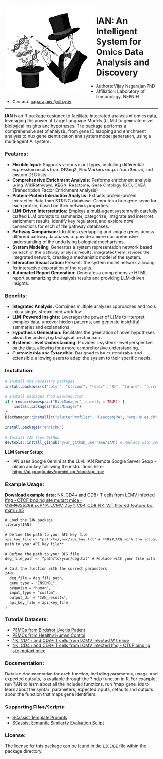 <img align="left" src="inst/docs/ian_logo.jpg" width="300" />

# IAN: An Intelligent System for Omics Data Analysis and Discovery
- Authors: Vijay Nagarajan PhD
- Affiliation: Laboratory of Immunology, NEI/NIH
- Contact: nagarajanv@nih.gov
------------
**IAN** is an R package designed to facilitate integrated analysis of omics data, leveraging the power of Large Language Models (LLMs) to generate novel biological insights and hypotheses. The package performs a comprehensive set of analysis, from gene ID mapping and enrichment analysis to hub gene identification and system model generation, using a multi-agent AI system .

### **Features:**

*   **Flexible Input:** Supports various input types, including differential expression results from DESeq2, FindMarkers output from Seurat, and custom DEG lists.
*   **Comprehensive Enrichment Analysis:** Performs enrichment analysis using WikiPathways, KEGG, Reactome, Gene Ontology (GO), ChEA (Transcription Factor Enrichment Analysis).
*   **Protein-Protein Interaction Analysis:** Extracts protein-protein interaction data from STRING database. Computes a hub gene score for each protein, based on their network properties.
*   **LLM-Driven Interpretation:** Employs a multi-agent system with carefully crafted LLM prompts to summarize, categorize, integrate and interpret enrichment results, identify key regulators, and explore novel connections for each of the pathway databases.
*   **Pathway Comparison:** Identifies overlapping and unique genes across different pathway databases to provide a more comprehensive understanding of the underlying biological mechanisms.
*   **System Modeling:** Generates a system representation network based on each of the pathway analysis results, integrates them, revises the integrated network, creating a mechanistic model of the system.
*   **Interactive Visualization:** Presents the system model network allowing for interactive exploration of the results.
*   **Automated Report Generation:** Generates a comprehensive HTML report summarizing the analysis results and providing LLM-driven insights.

### **Benefits:**

*   **Integrated Analysis:** Combines multiple analyses approaches and tools into a single, streamlined workflow.
*   **LLM-Powered Insights:** Leverages the power of LLMs to interpret complex data, uncover hidden patterns, and generate insightful summaries and explanations.
*   **Hypothesis Generation:** Facilitates the generation of novel hypotheses about the underlying biological mechanisms.
*   **Systems-Level Understanding:** Provides a systems-level perspective on the data, allowing for a more comprehensive understanding.
*   **Customizable and Extensible:** Designed to be customizable and extensible, allowing users to adapt the system to their specific needs.

### **Installation:**

```R
# Install the necessary packages
install.packages(c("dplyr", "stringr", "readr", "R6", "future", "furrr", "progressr", "httr", "plyr", "rmarkdown", "visNetwork", "igraph", "devtools"))

# Install packages from Bioconductor
if (!requireNamespace("BiocManager", quietly = TRUE)) {
    install.packages("BiocManager")
}
BiocManager::install(c("clusterProfiler", "ReactomePA", "org.Hs.eg.db", "org.Mm.eg.db"))

install.packages("enrichR")

# Install IAN from GitHub
devtools::install_github("your_github_username/IAN") # Replace with your GitHub username and repo name
```

**LLM Server Setup:**
* IAN uses Google Gemini as the LLM. IAN Remote Google Server Setup - obtain api-key following the instructions here:
https://ai.google.dev/gemini-api/docs/api-key

### **Example Usage:**

**Download example data:** [NK, CD4+ and CD8+ T cells from LCMV infected Ifng - CTCF binding site mutant mice - GSM6625298_scRNA_LCMV_Day4_CD4_CD8_NK_WT_filtered_feature_bc_matrix.h5](https://www.ncbi.nlm.nih.gov/geo/download/?acc=GSM6625299&format=file&file=GSM6625299%5FscRNA%5FLCMV%5FDay4%5FCD4%5FCD8%5FNK%5FKO%5Ffiltered%5Ffeature%5Fbc%5Fmatrix%2Eh5)

```
# Load the IAN package
library(IAN)

# Define the path to your API key file
api_key_file <- "path/to/your/api_key.txt" # **REPLACE with the actual path to your API key file**

# Define the path to your DEG file
deg_file_path <- "path/to/your/deg.txt" # Replace with your file path

# Call the function with the correct parameters
IAN(
  deg_file = deg_file_path,
  gene_type = "ENSEMBL",
  organism = "human",
  input_type = "custom",
  output_dir = "IAN_results",
  api_key_file = api_key_file
)
```

### **Tutorial Datasets:**
* [PBMCs from Birdshot Uveitis Patient](https://github.com/PulakNath/bcr-uveitis/raw/refs/heads/main/Results/cellranger/NS7R65BBTS/cellranger_output/filtered_feature_bc_matrix.h5)
* [PBMCs from Healthy Human Control](https://github.com/PulakNath/bcr-uveitis/raw/refs/heads/main/Results/cellranger/NS3R189BTS/cellranger_output/filtered_feature_bc_matrix.h5)
* [NK, CD4+ and CD8+ T cells from LCMV infected WT mice](https://www.ncbi.nlm.nih.gov/geo/download/?acc=GSM6625298&format=file&file=GSM6625298%5FscRNA%5FLCMV%5FDay4%5FCD4%5FCD8%5FNK%5FWT%5Ffiltered%5Ffeature%5Fbc%5Fmatrix%2Eh5)
* [NK, CD4+ and CD8+ T cells from LCMV infected Ifng - CTCF binding site mutant mice](https://www.ncbi.nlm.nih.gov/geo/download/?acc=GSM6625299&format=file&file=GSM6625299%5FscRNA%5FLCMV%5FDay4%5FCD4%5FCD8%5FNK%5FKO%5Ffiltered%5Ffeature%5Fbc%5Fmatrix%2Eh5)

### **Documentation:**

Detailed documentation for each function, including parameters, usage, and expected outputs, is available through the ? help function in R. For example, run ?IAN to learn about all the included functions, run ?map_gene_ids to learn about the syntax, parameters, expected inputs, defaults and outputs about the function that maps gene identifiers.

### **Supporting Files/Scripts:**
- [SCassist Template Prompts](https://nih-nei.github.io/SCassist/SCassist-prompts.md)
- [SCassist Semantic Similarity Evaluation Script](https://nih-nei.github.io/SCassist/bert-similarity.md)

### **License:**

The license for this package can be found in the `LICENSE` file within the package directory.
